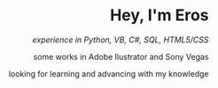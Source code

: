 <h1 align="right">Hey, I'm Eros</h1>

<p align="right"><em>experience in Python, VB, C#, SQL, HTML5/CSS

</br>
</em></p>
<p align="right">some works in Adobe Ilustrator and Sony Vegas <p/>
<p align="right">looking for learning and advancing with my knowledge <p/>
